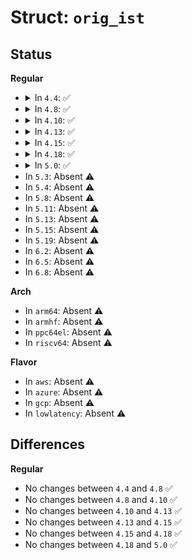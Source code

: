 # Struct: <code>orig_ist</code>

## Status
<b>Regular</b>
<ul>
<li>
<details>
<summary>In <code>4.4</code>: ✅</summary>

```c
struct orig_ist {
    long unsigned int ist[7];
};
```
</details>
</li>
<li>
<details>
<summary>In <code>4.8</code>: ✅</summary>

```c
struct orig_ist {
    long unsigned int ist[7];
};
```
</details>
</li>
<li>
<details>
<summary>In <code>4.10</code>: ✅</summary>

```c
struct orig_ist {
    long unsigned int ist[7];
};
```
</details>
</li>
<li>
<details>
<summary>In <code>4.13</code>: ✅</summary>

```c
struct orig_ist {
    long unsigned int ist[7];
};
```
</details>
</li>
<li>
<details>
<summary>In <code>4.15</code>: ✅</summary>

```c
struct orig_ist {
    long unsigned int ist[7];
};
```
</details>
</li>
<li>
<details>
<summary>In <code>4.18</code>: ✅</summary>

```c
struct orig_ist {
    long unsigned int ist[7];
};
```
</details>
</li>
<li>
<details>
<summary>In <code>5.0</code>: ✅</summary>

```c
struct orig_ist {
    long unsigned int ist[7];
};
```
</details>
</li>
<li>
In <code>5.3</code>: Absent ⚠️
</li>
<li>
In <code>5.4</code>: Absent ⚠️
</li>
<li>
In <code>5.8</code>: Absent ⚠️
</li>
<li>
In <code>5.11</code>: Absent ⚠️
</li>
<li>
In <code>5.13</code>: Absent ⚠️
</li>
<li>
In <code>5.15</code>: Absent ⚠️
</li>
<li>
In <code>5.19</code>: Absent ⚠️
</li>
<li>
In <code>6.2</code>: Absent ⚠️
</li>
<li>
In <code>6.5</code>: Absent ⚠️
</li>
<li>
In <code>6.8</code>: Absent ⚠️
</li>
</ul>
<b>Arch</b>
<ul>
<li>
In <code>arm64</code>: Absent ⚠️
</li>
<li>
In <code>armhf</code>: Absent ⚠️
</li>
<li>
In <code>ppc64el</code>: Absent ⚠️
</li>
<li>
In <code>riscv64</code>: Absent ⚠️
</li>
</ul>
<b>Flavor</b>
<ul>
<li>
In <code>aws</code>: Absent ⚠️
</li>
<li>
In <code>azure</code>: Absent ⚠️
</li>
<li>
In <code>gcp</code>: Absent ⚠️
</li>
<li>
In <code>lowlatency</code>: Absent ⚠️
</li>
</ul>

## Differences
<b>Regular</b>
<ul>
<li>
No changes between <code>4.4</code> and <code>4.8</code> ✅
</li>
<li>
No changes between <code>4.8</code> and <code>4.10</code> ✅
</li>
<li>
No changes between <code>4.10</code> and <code>4.13</code> ✅
</li>
<li>
No changes between <code>4.13</code> and <code>4.15</code> ✅
</li>
<li>
No changes between <code>4.15</code> and <code>4.18</code> ✅
</li>
<li>
No changes between <code>4.18</code> and <code>5.0</code> ✅
</li>
</ul>
